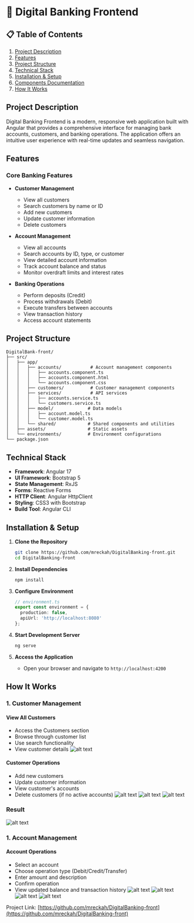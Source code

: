 # 🏦 Digital Banking Frontend

## 📋 Table of Contents

1. [Project Description](#project-description)
2. [Features](#features)
3. [Project Structure](#project-structure)
4. [Technical Stack](#technical-stack)
5. [Installation & Setup](#installation--setup)
6. [Components Documentation](#components-documentation)
7. [How It Works](#how-it-works)

## Project Description

Digital Banking Frontend is a modern, responsive web application built with Angular that provides a comprehensive interface for managing bank accounts, customers, and banking operations. The application offers an intuitive user experience with real-time updates and seamless navigation.

## Features

### Core Banking Features

- **Customer Management**
  - View all customers
  - Search customers by name or ID
  - Add new customers
  - Update customer information
  - Delete customers

- **Account Management**
  - View all accounts
  - Search accounts by ID, type, or customer
  - View detailed account information
  - Track account balance and status
  - Monitor overdraft limits and interest rates

- **Banking Operations**
  - Perform deposits (Credit)
  - Process withdrawals (Debit)
  - Execute transfers between accounts
  - View transaction history
  - Access account statements

## Project Structure

```
DigitalBank-front/
├── src/
│   ├── app/
│   │   ├── accounts/           # Account management components
│   │   │   ├── accounts.component.ts
│   │   │   ├── accounts.component.html
│   │   │   └── accounts.component.css
│   │   ├── customers/          # Customer management components
│   │   ├── services/           # API services
│   │   │   ├── accounts.service.ts
│   │   │   └── customers.service.ts
│   │   ├── model/             # Data models
│   │   │   ├── account.model.ts
│   │   │   └── customer.model.ts
│   │   └── shared/            # Shared components and utilities
│   ├── assets/                # Static assets
│   └── environments/          # Environment configurations
└── package.json
```

## Technical Stack

- **Framework**: Angular 17
- **UI Framework**: Bootstrap 5
- **State Management**: RxJS
- **Forms**: Reactive Forms
- **HTTP Client**: Angular HttpClient
- **Styling**: CSS3 with Bootstrap
- **Build Tool**: Angular CLI

## Installation & Setup

1. **Clone the Repository**
   ```bash
   git clone https://github.com/mreckah/DigitalBanking-front.git
   cd DigitalBanking-front
   ```

2. **Install Dependencies**
   ```bash
   npm install
   ```

3. **Configure Environment**
   ```typescript
   // environment.ts
   export const environment = {
     production: false,
     apiUrl: 'http://localhost:8080'
   };
   ```

4. **Start Development Server**
   ```bash
   ng serve
   ```

5. **Access the Application**
   - Open your browser and navigate to `http://localhost:4200`


## How It Works

### 1. Customer Management

#### View All Customers
- Access the Customers section
- Browse through customer list
- Use search functionality
- View customer details
![alt text](src/images/image1.png)

#### Customer Operations
- Add new customers
- Update customer information
- View customer's accounts
- Delete customers (if no active accounts)
![alt text](src/images/image2.png)
![alt text](src/images/image3.png)
![alt text](src/images/image4.png)

### Result  
![alt text](src/images/image5.png)

### 1. Account Management

#### Account Operations
- Select an account
- Choose operation type (Debit/Credit/Transfer)
- Enter amount and description
- Confirm operation
- View updated balance and transaction history
![alt text](src/images/image6.png)
![alt text](src/images/image7.png)
![alt text](src/images/image8.png)
![alt text](src/images/image.png)


Project Link: [https://github.com/mreckah/DigitalBanking-front](https://github.com/mreckah/DigitalBanking-front)
